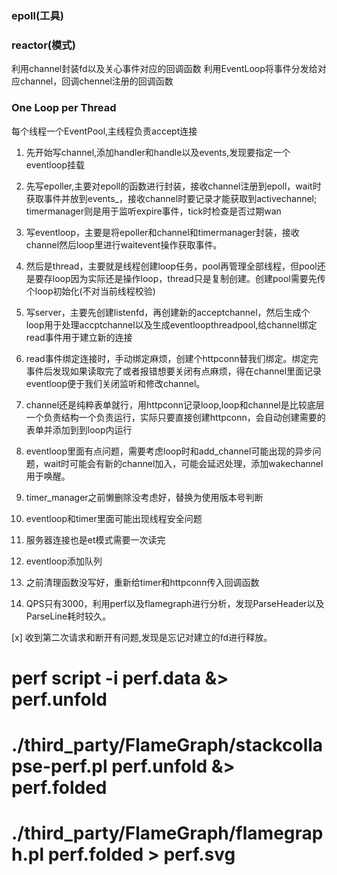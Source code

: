 ### epoll(工具)

### reactor(模式)
利用channel封装fd以及关心事件对应的回调函数
利用EventLoop将事件分发给对应channel，回调chennel注册的回调函数

### One Loop per Thread
每个线程一个EventPool,主线程负责accept连接

1. 先开始写channel,添加handler和handle以及events,发现要指定一个eventloop挂载

2. 先写epoller,主要对epoll的函数进行封装，接收channel注册到epoll，wait时获取事件并放到events_，接收channel时要记录才能获取到activechannel;
timermanager则是用于监听expire事件，tick时检查是否过期wan

3. 写eventloop，主要是将epoller和channel和timermanager封装，接收channel然后loop里进行waitevent操作获取事件。

4. 然后是thread，主要就是线程创建loop任务，pool再管理全部线程，但pool还是要存loop因为实际还是操作loop，thread只是复制创建。创建pool需要先传个loop初始化(不对当前线程校验)

5. 写server，主要先创建listenfd，再创建新的acceptchannel，然后生成个loop用于处理accptchannel以及生成eventloopthreadpool,给channel绑定read事件用于建立新的连接

6. read事件绑定连接时，手动绑定麻烦，创建个httpconn替我们绑定。绑定完事件后发现如果读取完了或者报错想要关闭有点麻烦，得在channel里面记录eventloop便于我们关闭监听和修改channel。

7. channel还是纯粹表单就行，用httpconn记录loop,loop和channel是比较底层一个负责结构一个负责运行，实际只要直接创建httpconn，会自动创建需要的表单并添加到到loop内运行

8. eventloop里面有点问题，需要考虑loop时和add_channel可能出现的异步问题，wait时可能会有新的channel加入，可能会延迟处理，添加wakechannel用于唤醒。

9. timer_manager之前懒删除没考虑好，替换为使用版本号判断

10. eventloop和timer里面可能出现线程安全问题

11. 服务器连接也是et模式需要一次读完

12. eventloop添加队列

13. 之前清理函数没写好，重新给timer和httpconn传入回调函数

14. QPS只有3000，利用perf以及flamegraph进行分析，发现ParseHeader以及ParseLine耗时较久。

[x] 收到第二次请求和断开有问题,发现是忘记对建立的fd进行释放。
# perf script -i perf.data &> perf.unfold

# ./third_party/FlameGraph/stackcollapse-perf.pl perf.unfold &> perf.folded

# ./third_party/FlameGraph/flamegraph.pl perf.folded > perf.svg